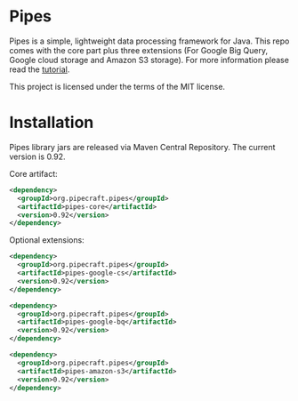 # Pipes

Pipes is a simple, lightweight data processing framework for Java.
This repo comes with the core part plus three extensions (For Google Big Query, Google cloud storage and Amazon S3 storage).
For more information please read the [tutorial](tutorial/page0.md).

This project is licensed under the terms of the MIT license.

# Installation

Pipes library jars are released via Maven Central Repository. The current version is 0.92.

Core artifact:

```xml
<dependency>
  <groupId>org.pipecraft.pipes</groupId>
  <artifactId>pipes-core</artifactId>
  <version>0.92</version>
</dependency>
```

Optional extensions:

```xml
<dependency>
  <groupId>org.pipecraft.pipes</groupId>
  <artifactId>pipes-google-cs</artifactId>
  <version>0.92</version>
</dependency>

<dependency>
  <groupId>org.pipecraft.pipes</groupId>
  <artifactId>pipes-google-bq</artifactId>
  <version>0.92</version>
</dependency>

<dependency>
  <groupId>org.pipecraft.pipes</groupId>
  <artifactId>pipes-amazon-s3</artifactId>
  <version>0.92</version>
</dependency>
```

